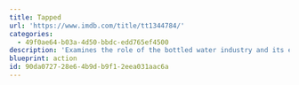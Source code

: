 ```yaml
---
title: Tapped
url: 'https://www.imdb.com/title/tt1344784/'
categories:
  - 49f0ae64-b03a-4d50-bbdc-edd765ef4500
description: 'Examines the role of the bottled water industry and its effects on our health, climate change, pollution, and our reliance on oil.'
blueprint: action
id: 90da0727-28e6-4b9d-b9f1-2eea031aac6a
---
```

